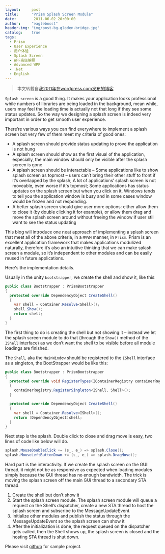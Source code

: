 ```yaml
---
layout:     post
title:      "Prism Splash Screen Module"
date:        2011-06-02 20:00:00
author:     "eagleboost"
header-img: "img/post-bg-gloden-bridge.jpg"
catalog:    true
tags:
  - Prism 
  - User Experience
  - 用户体验
  - Splash Screen
  - WPF高级编程
  - Advanced WPF
  - .Net
  - English
---
```


> 本文转载自[我2011年在wordpress.com发布的博客](https://eagleboost.wordpress.com/2011/06/02/prism-splash-screen-module/)

`Splash screen` is a good thing. It makes your application looks professional while numbers of libraries are being loaded in the background, mean while, users may feel the loading time is actually not that long if they see some status updates. So the way we designing a splash screen is indeed very important in order to get smooth user experience.

There’re various ways you can find everywhere to implement a splash screen but very few of them meet my criteria of good ones:

+ A splash screen should provide status updating to prove the application is not hung
+ A splash screen should show as the first visual of the application, especially, the main window should only be visible after the splash screen is gone
+ A splash screen should be interactable – Some applications like to show splash screen as topmost – users can’t bring their other stuff to front if it’s overlapped by the splash; A lot of applications’ splash screen is not moveable, even worse if it's topmost; Some applications has status updates on the splash screen but when you click on it, Windows tends to tell you the application window is busy and in some cases window would be frozen and not responding.
+ A better splash screen should give user more options: either allow them to close it (by double clicking it for example), or allow them drag and move the splash screen around without freeing the window if user still want to see the status updating

This blog will introduce one neat approach of implementing a splash screen that meet all of the above criteria, in a `MVVM` manner, in `Prism`. Prism is an excellent application framework that makes applications modulized naturally, therefore it’s also an intuitive thinking that we can make splash screen a module, so it’s independent to other modules and can be easily reused in future applications.

Here's the implementation details.

Usually in the unity `bootstrapper`, we create the shell and show it, like this:

```c#
public class Bootstrapper : PrismBootstrapper
{
  protected override DependencyObject CreateShell()
  {
    var shell = Container.Resolve<Shell>();
    shell.Show();
    return shell;
  }
}
```

The first thing to do is creating the shell but not showing it – instead we let the splash screen module to do that (through the `Show()` method of the `IShell` interface) as we don’t want the shell to be visible before all module loadings are finished.

The `Shell`, aka the `MainWindow` should be registered to the `IShell` interface as a singleton, the BootStrapper would be like this:

```c#
public class Bootstrapper : PrismBootstrapper
{
  protected override void RegisterTypes(IContainerRegistry containerRegistry)
  {
    containerRegistry.RegisterSingleton<IShell, Shell>();
  }

  protected override DependencyObject CreateShell()
  {
    var shell = Container.Resolve<IShell>();
    return (DependencyObject)shell;
  }
}
```

Next step is the splash. Double click to close and drag move is easy, two lines of code like below will do.

```c#
splash.MouseDoubleClick += (s_, e_) => splash.Close();
splash.MouseLeftButtonDown += (s_, e_) => splash.DragMove();
```

Hard part is the interactivity. If we create the splash screen on the GUI thread, it might not be as responsive as expected when loading modules simply because the GUI thread has no enough bandwidth. The trick is moving the splash screen off the main GUi thread to a secondary STA thread:

1. Create the shell but don’t show it
2. Start the splash screen module. The splash screen module will queue a request on the Shell’s dispatcher, create a new STA thread to host the splash screen and subscribe to the MessageUpdateEvent.
5. Initialize other modules and publish the status through the MessageUpdateEvent so the splash screen can show it
6. After the initialization is done, the request queued on the dispatcher gets called, then the Shell shows up, the splash screen is closed and the hosting STA thread is shut down.

Please visit [github](https://github.com/eagleboost/PrismSplashScreen) for sample project.